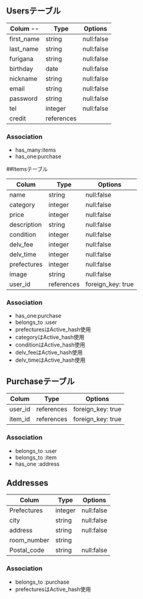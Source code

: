 ## Usersテーブル

| Colum   -- | Type       | Options     |  
| ---------- | ---------- | ----------- |  
| first_name | string     | null:false  |  
| last_name  | string     | null:false  |  
| furigana   | string     | null:false  |  
| birthday   | date       | null:false  |  
| nickname   | string     | null:false  |  
| email      | string     | null:false  |  
| password   | string     | null:false  |  
| tel        | integer    | null:false  |  
| credit     | references |             |  

### Association
- has_many:items
- has_one:purchase

##Itemsテーブル

| Colum       | Type       | Options            |
| ----------- | ---------- | ------------------ |
| name        | string     | null:false         |
| category    | integer    | null:false         |
| price       | integer    | null:false         |
| description | string     | null:false         |
| condition   | integer     | null:false         |
| delv_fee    | integer    | null:false         |
| delv_time   | integer    | null:false         |
| prefectures | integer    | null:false         |
| image       | string     | null:false         |
| user_id     | references | foreign_key: true  |

### Association
- has_one:purchase
- belongs_to :user
- prefecturesはActive_hash使用
- categoryはActive_hash使用
- conditionはActive_hash使用
- delv_feeはActive_hash使用
- delv_timeはActive_hash使用
## Purchaseテーブル

| Colum       | Type       | Options            |
| ----------- | ---------- | ------------------ |
| user_id     | references | foreign_key: true  |
| item_id     | references | foreign_key: true  |

### Association
- belongs_to :user
- belongs_to :item
- has_one :address

## Addresses

| Colum       | Type     | Options     |
| ----------- | -------- | ----------- |
| Prefectures | integer  | null:false  |
| city        | string   | null:false  |
| address     | string   | null:false  |
| room_number | string   |             |
| Postal_code | string   | null:false  |

### Association
- belongs_to :purchase
- prefecturesはActive_hash使用